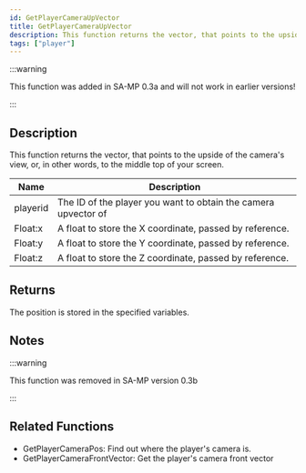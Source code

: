 ```yaml
---
id: GetPlayerCameraUpVector
title: GetPlayerCameraUpVector
description: This function returns the vector, that points to the upside of the camera's view, or, in other words, to the middle top of your screen.
tags: ["player"]
---
```


<TagLinks />

:::warning

This function was added in SA-MP 0.3a and will not work in earlier versions!

:::

## Description

This function returns the vector, that points to the upside of the camera's view, or, in other words, to the middle top of your screen.

| Name     | Description                                                    |
| -------- | -------------------------------------------------------------- |
| playerid | The ID of the player you want to obtain the camera upvector of |
| Float:x  | A float to store the X coordinate, passed by reference.        |
| Float:y  | A float to store the Y coordinate, passed by reference.        |
| Float:z  | A float to store the Z coordinate, passed by reference.        |

## Returns

The position is stored in the specified variables.

## Notes

:::warning

This function was removed in SA-MP version 0.3b

:::

## Related Functions

- GetPlayerCameraPos: Find out where the player's camera is.
- GetPlayerCameraFrontVector: Get the player's camera front vector
